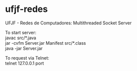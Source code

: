 # ufjf-redes
UFJF - Redes de Computadores: Multithreaded Socket Server

To start server:  
javac src/\*.java  
jar -cvfm Server.jar Manifest src/\*.class  
java -jar Server.jar  
  
To request via Telnet:  
telnet 127.0.0.1 port  
